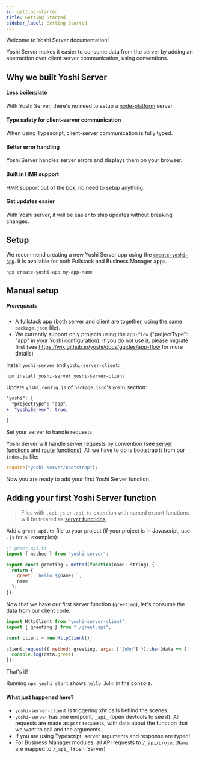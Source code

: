 ```yaml
---
id: getting-started
title: Getting Started
sidebar_label: Getting Started
---
```


Welcome to Yoshi Server documentation!

Yoshi Server makes it easier to consume data from the server by adding an abstraction over client server communication, using conventions.

## Why we built Yoshi Server

#### Less boilerplate

With Yoshi Server, there's no need to setup a [node-platform](https://github.com/wix-platform/wix-node-platform) server.

#### Type safety for client-server communication

When using Typescript, client-server communication is fully typed.

#### Better error handling

Yoshi Server handles server errors and displays them on your browser.

#### Built in HMR support

HMR support out of the box, no need to setup anything.

#### Get updates easier

With Yoshi server, it will be easier to ship updates without breaking changes.

## Setup

We recommend creating a new Yoshi Server app using the [`create-yoshi-app`](https://wix.github.io/yoshi/docs/getting-started/create-app). It is available for both Fullstack and Business Manager apps.

```bash
npx create-yoshi-app my-app-name
```

## Manual setup

##### Prerequisits

- A fullstack app (both server and client are together, using the same `package.json` file).
- We currently support only projects using the `app-flow` ("projectType": "app" in your Yoshi configuration). If you do not use it, please migrate first (see https://wix.github.io/yoshi/docs/guides/app-flow for more details)

Install `yoshi-server` and `yoshi-server-client`:

```
npm install yoshi-server yoshi-server-client
```

Update `yoshi.config.js` of `package.json`'s `yoshi` section:

```diff
"yoshi": {
  "projectType": "app",
+  "yoshiServer": true,
...
}
```

Set your server to handle requests

Yoshi Server will handle server requests by convention (see [server functions](consuming-data-from-the-server#server-functions) and [route functions](exposing-route)). All we have to do is bootstrap it from our `index.js` file:

```js
require("yoshi-server/bootstrap");
```

Now you are ready to add your first Yoshi Server function.

## Adding your first Yoshi Server function

> Files with `.api.js` or `.api.ts` extention with named export functions will be treated as [server functions](consuming-data-from-the-server#server-functions).

Add a `greet.api.ts` file to your project (if your project is in Javascript, use `.js` for all examples):

```js
// greet.api.ts
import { method } from "yoshi-server";

export const greeting = method(function(name: string) {
  return {
    greet: `hello ${name}!`,
    name
  };
});
```

Now that we have our first server function (`greeting`), let's consume the data from our client code.

```js
import HttpClient from "yoshi-server-client";
import { greeting } from "./greet.api";

const client = new HttpClient();

client.request({ method: greeting, args: ["John"] }).then(data => {
  console.log(data.greet);
});
```

That's it!

Running `npx yoshi start` shows `hello John` in the console.

#### What just happened here?

- `yoshi-server-client` is triggering xhr calls behind the scenes.
- `yoshi-server` has one endpoint, `_api_` (open devtools to see it). All requests are made as `post` requests, with data about the function that we want to call and the arguments.
- If you are using Typescript, server arguments and response are typed!
- For Business Manager modules, all API requests to `/_api/projectName` are mapped to `/_api_` (Yoshi Server)
